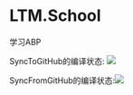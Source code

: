 # LTM.School
学习ABP

SyncToGitHub的编译状态: [<img src="https://liuzhe.visualstudio.com/_apis/public/build/definitions/b7bf4509-e553-45b2-b284-be0d39aa3a54/1/badge" >](https://liuzhe.visualstudio.com/_apis/public/build/definitions/b7bf4509-e553-45b2-b284-be0d39aa3a54/1/badge)

SyncFromGitHub的编译状态:[<img src="https://liuzhe.visualstudio.com/_apis/public/build/definitions/b7bf4509-e553-45b2-b284-be0d39aa3a54/1/badge" >](https://liuzhe.visualstudio.com/_apis/public/build/definitions/b7bf4509-e553-45b2-b284-be0d39aa3a54/1/badge)
